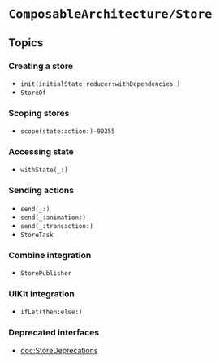 # ``ComposableArchitecture/Store``

## Topics

### Creating a store

- ``init(initialState:reducer:withDependencies:)``
- ``StoreOf``

### Scoping stores

- ``scope(state:action:)-90255``

### Accessing state

- ``withState(_:)``

### Sending actions

- ``send(_:)``
- ``send(_:animation:)``
- ``send(_:transaction:)``
- ``StoreTask``

### Combine integration

- ``StorePublisher``

### UIKit integration

- ``ifLet(then:else:)``

### Deprecated interfaces

- <doc:StoreDeprecations>
